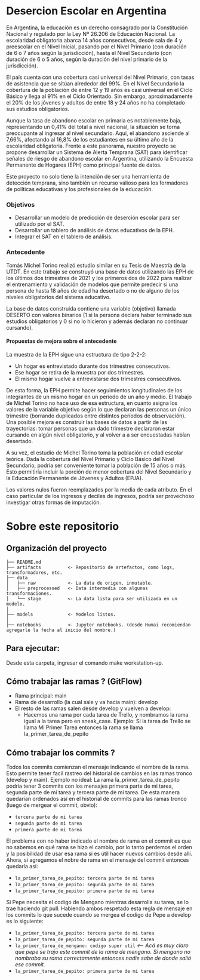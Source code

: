 # Desercion Escolar en Argentina 
En Argentina, la educación es un derecho consagrado por la Constitución Nacional y regulado por la Ley Nº 26.206 de Educación Nacional. La escolaridad obligatoria abarca 14 años consecutivos, desde sala de 4 y preescolar en el Nivel Inicial, pasando por el Nivel Primario (con duración de 6 o 7 años según la jurisdicción), hasta el Nivel Secundario (con duración de 6 o 5 años, según la duración del nivel primario de la jurisdicción).

El país cuenta con una cobertura casi universal del Nivel Primario, con tasas de asistencia que se sitúan alrededor del 99%. En el Nivel Secundario la cobertura de la población de entre 12 y 19 años es casi universal en el Ciclo Básico y llega al 91% en el Ciclo Orientado. Sin embargo, aproximadamente el 20% de los jóvenes y adultos de entre 18 y 24 años no ha completado sus estudios obligatorios.

Aunque la tasa de abandono escolar en primaria es notablemente baja, representando un 0,41% del total a nivel nacional, la situación se torna preocupante al ingresar al nivel secundario. Aquí, el abandono asciende al 7,66%, afectando al 16,8% de los estudiantes en su último año de la escolaridad obligatoria.
Frente a este panorama, nuestro proyecto se propone desarrollar un Sistema de Alerta Temprana (SAT) para identificar señales de riesgo de abandono escolar en Argentina, utilizando la Encuesta Permanente de Hogares (EPH) como principal fuente de datos.

Este proyecto no solo tiene la intención de ser una herramienta de detección temprana, sino también un recurso valioso para los formadores de políticas educativas y los profesionales de la educación.

### Objetivos
- Desarrollar un modelo de predicción de deserción escolar para ser utilizado por el SAT.
- Desarrollar un tablero de análisis de datos educativos de la EPH.
- Integrar el SAT en el tablero de análisis.

### Antecedente
Tomás Michel Torino realizó estudio similar en su Tesis de Maestría de la UTDT. En este trabajo se construyó una base de datos utilizando las EPH de los últimos dos trimestres de 2021 y los primeros dos de 2022 para realizar el entrenamiento y validación de modelos que permite predecir si una persona de hasta 18 años de edad ha desertado o no de alguno de los niveles obligatorios del sistema educativo.

La base de datos construida contiene una variable (objetivo) llamada DESERTO con valores binarios (1 si la persona declara haber terminado sus estudios obligatorios y 0 si no lo hicieron y además declaran no continuar cursando).

#### Propuestas de mejora sobre el antecedente
La muestra de la EPH sigue una estructura de tipo 2-2-2:
- Un hogar es entrevistado durante dos trimestres consecutivos.
- Ese hogar se retira de la muestra por dos trimestres.
- El mismo hogar vuelve a entrevistarse dos trimestres consecutivos.

De esta forma, la EPH permite hacer seguimientos longitudinales de los integrantes de un mismo hogar en un período de un año y medio.
El trabajo de Michel Torino no hace uso de esa estructura, en cuanto asigna los valores de la variable objetivo según lo que declaran las personas un único trimestre (borrando duplicados entre distintos períodos de observación). Una posible mejora es construir las bases de datos a partir de las trayectorias: tomar personas que un dado trimestre declararon estar cursando en algún nivel obligatorio, y al volver a a ser encuestadas habían desertado.

A su vez, el estudio de Michel Torino toma la población en edad escolar teórica. Dada  la cobertura del Nivel Primario y Ciclo Básico del Nivel Secundario, podría ser conveniente tomar la población de 15 años o más. Esto permitiría incluir la porción de menor cobertura del Nivel Secundario y la Educación Permanente de Jóvenes y Adultos (EPJA). 

Los valores nulos fueron reemplazados por la media de cada atributo. En el caso particular de los ingresos y deciles de ingresos, podría ser provechoso investigar otras formas de imputación.

# Sobre este repositorio

Organización del proyecto
------------

    ├── README.md
    ├── artifacts          <- Repositorio de artefactos, como logs, transformadores, etc.
    ├── data
    │   ├── raw            <- La data de origen, inmutable.
    │   ├── preprocessed   <- Data intermedia con algunas transformaciones.
    │   └── stage          <- La data lista para ser utilizada en un modelo.
    │
    ├── models             <- Modelos listos.
    │
    ├── notebooks          <- Jupyter notebooks. (desde Humai recomiendan agregarle la fecha al inicio del nombre.)
    
    
Para ejecutar:
------------

Desde esta carpeta, ingresar el comando make workstation-up.

## Cómo trabajar las ramas ? (GitFlow)
- Rama principal: main
- Rama de desarrollo (la cual sale y va hacia main): develop
- El resto de las ramas salen desde develop y vuelven a develop: 
  - Hacemos una rama por cada tarea de Trello, y nombramos la rama igual a la tarea pero en sneak_case. Ejemplo: Si la tarea de Trello se llama Mi Primer Tarea entonces la rama se llama la_primer_tarea_de_pepito

## Cómo trabajar los commits ?
Todos los commits comienzan el mensaje indicando el nombre de la rama. Esto permite tener facil rastreo del historial de cambios en las ramas tronco (develop y main).
Ejemplo no ideal: La rama la_primer_tarea_de_pepito podría tener 3 commits con los mensajes primera parte de mi tarea, segunda parte de mi tarea y tercera parte de mi tarea. De esta manera quedarían ordenados así en el historial de commits para las ramas tronco (luego de mergear el commit, obvio):
- ```tercera parte de mi tarea```
- ```segunda parte de mi tarea```
- ```primera parte de mi tarea```

El problema con no haber indicado el nombre de rama en el commit es que no sabemos en qué rama se hizo el cambio, por lo tanto perdemos el orden y la posibilidad de usar esa rama si es útil hacer nuevos cambios desde allí.
Ahora, si agregamos el nobre de rama en el mensaje del commit entonces quedaría así:

- ```la_primer_tarea_de_pepito: tercera parte de mi tarea```
- ```la_primer_tarea_de_pepito: segunda parte de mi tarea```
- ```la_primer_tarea_de_pepito: primera parte de mi tarea```

Si Pepe necesita el codigo de Mengano mientras desarrolla su tarea, se lo trae haciendo git pull. Habiendo ambos respetado esta regla de mensaje en los commits lo que sucede cuando se mergea el codigo de Pepe a develop es lo siguiente:


- ```la_primer_tarea_de_pepito: tercera parte de mi tarea```
- ```la_primer_tarea_de_pepito: segunda parte de mi tarea```
- ```la_primer_tarea_de_mengano: codigo super util``` *<-- Acá es muy claro que pepe se trajo este commit de la rama de mengano. Si mengano no nombraba su rama correctamente entonces nadie sabe de donde salió ese commit.*
- ```la_primer_tarea_de_pepito: primera parte de mi tarea```

